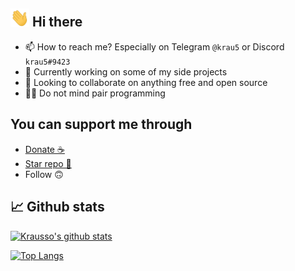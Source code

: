 ## <img src="https://raw.githubusercontent.com/ABSphreak/ABSphreak/master/gifs/Hi.gif" width="30px"> Hi there
- 📫 How to reach me? Especially on Telegram ``@krau5`` or Discord ``krau5#9423``
- 🔭 Currently working on some of my side projects
- 👯 Looking to collaborate on anything free and open source
- ✌🏼 Do not mind pair programming

## You can support me through
- [Donate ☕️](https://www.buymeacoffee.com/krau5)
- [Star repo 🌟](https://github.com/Krausso?tab=repositories)
- Follow 🙃

## 📈 Github stats
[![Krausso's github stats](https://github-readme-stats.vercel.app/api?username=Krausso&count_private=true&show_icons=true&theme=default&hide_border=true&hide_title=true)](https://github.com/anuraghazra/github-readme-stats)

[![Top Langs](https://github-readme-stats.vercel.app/api/top-langs/?username=Krausso&count_private=true&layout=compact&theme=default&hide_border=true)](https://github.com/anuraghazra/github-readme-stats)

